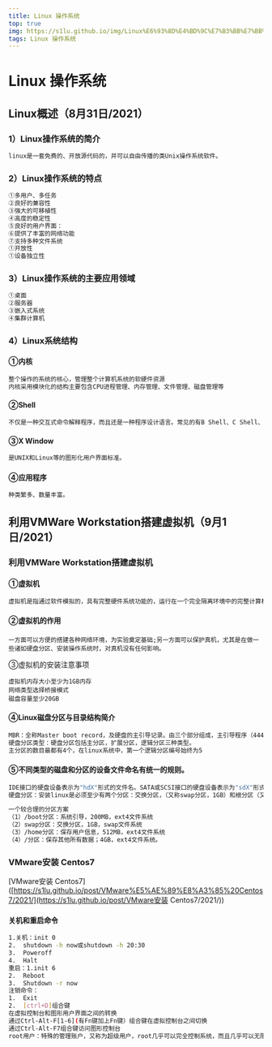 ```yaml
---
title: Linux 操作系统
top: true
img: https://s1lu.github.io/img/Linux%E6%93%8D%E4%BD%9C%E7%B3%BB%E7%BB%9F.jpeg
tags: Linux 操作系统
---
```



# Linux 操作系统

## Linux概述（8月31日/2021）

### 1）Linux操作系统的简介

```bash
linux是一套免费的、开放源代码的，并可以自由传播的类Unix操作系统软件。
```

### 2）Linux操作系统的特点

```bash
①多用户、多任务
②良好的兼容性
③强大的可移植性
④高度的稳定性
⑤良好的用户界面：
⑥提供了丰富的网络功能
⑦支持多种文件系统
①开放性
①设备独立性
```

### 3）Linux操作系统的主要应用领域

```bash
①桌面
②服务器
③嵌入式系统
④集群计算机
```

### 4）Linux系统结构

#### ①内核

```bash
整个操作的系统的核心，管理整个计算机系统的软硬件资源
内核采用模块化的结构主要包含CPU进程管理、内存管理、文件管理、磁盘管理等
```



#### ②Shell

```bash
不仅是一种交互式命令解释程序，而且还是一种程序设计语言。常见的有B Shell、C Shell、K Shell和Bash。
```



#### ③X Window

```bash
是UNIX和Linux等的图形化用户界面标准。
```



#### ④应用程序

```bash
种类繁多、数量丰富。
```

## 利用VMWare Workstation搭建虚拟机（9月1日/2021）

### 利用VMWare Workstation搭建虚拟机
#### ①虚拟机

```bash
虚拟机是指通过软件模拟的，具有完整硬件系统功能的，运行在一个完全隔离环境中的完整计算机系统。
```


#### ②虚拟机的作用

```ba
一方面可以方便的搭建各种网络环境，为实验奠定基础;另一方面可以保护真机，尤其是在做一些诸如硬盘分区、安装操作系统时，对真机没有任何影响。
```

③虚拟机的安装注意事项

```ba
虚拟机内存大小至少为1GB内存
网络类型选择桥接模式
磁盘容量至少20GB
```

#### ④Linux磁盘分区与目录结构简介

```bash
MBR：全称Master boot record，及硬盘的主引导记录。由三个部分组成，主引导程序（4446B）、硬盘分区表DPT（Disk Partition Table）（64B）、硬盘有效标志（2B）。
硬盘分区类型：硬盘分区包括主分区，扩展分区，逻辑分区三种类型。
主分区的数目最都有4个，在linux系统中，第一个逻辑分区编号始终为5
```

#### ⑤不同类型的磁盘和分区的设备文件命名有统一的规则。
```bash
IDE接口的硬盘设备表示为"hdX"形式的文件名。SATA或SCSI接口的硬盘设备表示为"sdX"形式文件名。其中“X”可以为a，b,c,d等字母序号。
硬盘分区：安装linux是必须至少有两个分区：交换分区，（又称swap分区，1GB）和根分区（又称/分区,4GB）。

一个较合理的分区方案
（1）/boot分区：系统引导，200MB，ext4文件系统
（2）swap分区：交换分区，1GB，swap文件系统
（3）/home分区：保存用户信息，512MB，ext4文件系统
（4）/分区：保存其他所有数据；4GB，ext4文件系统。
```

### VMware安装 Centos7

[VMware安装 Centos7]([https://s1lu.github.io/post/VMware%E5%AE%89%E8%A3%85%20Centos7/2021/](https://s1lu.github.io/post/VMware安装 Centos7/2021/))




#### 关机和重启命令
```bash
1.关机：init 0   
2.	shutdown -h now或shutdown -h 20:30
3.	Poweroff
4.	Halt
重启：1.init 6
2.	Reboot
3.	Shutdown -r now
注销命令：
1.	Exit
2.	[ctrl+D]组合键
在虚拟控制台和图形用户界面之间的转换
通过Ctrl-Alt-F[1-6](有Fn键加上Fn键）组合键在虚拟控制台之间切换
通过Ctrl-Alt-F7组合键访问图形控制台
root用户：特殊的管理账户，又称为超级用户，root几乎可以完全控制系统，而且几乎可以无限制地损坏系统。
```
